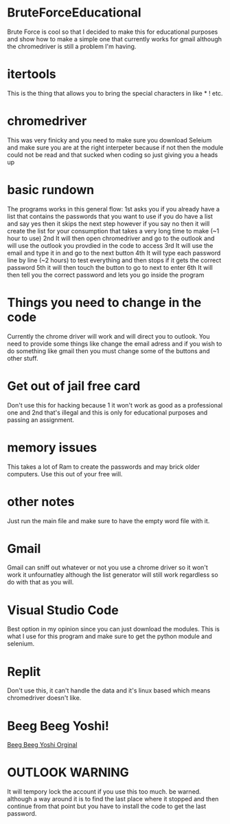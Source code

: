 # BruteForceEducational
Brute Force is cool so that I decided to make this for educational purposes and show how to make a simple one that currently works for gmail although the chromedriver is still a problem I'm having.
# itertools
This is the thing that allows you to bring the special characters in like * ! etc.
# chromedriver
This was very finicky and you need to make sure you download Seleium and make sure you are at the right interpeter because if not then the module could not be read and that sucked when coding so just giving you a heads up
# basic rundown
The programs works in this general flow:
1st asks you if you already have a list that contains the passwords that you want to use if you do have a list and say yes then it skips the next step however if you say no then it will create the list for your consumption that takes a very long time to make (~1 hour to use)
2nd It will then open chromedriver and go to the outlook and will use the outlook you provdied in the code to access
3rd It will use the email and type it in and go to the next button
4th It will type each password line by line (~2 hours) to test everything and then stops if it gets the correct password
5th it will then touch the button to go to next to enter
6th It will then tell you the correct password and lets you go inside the program
# Things you need to change in the code
Currently the chrome driver will work and will direct you to outlook. You need to provide some things like change the email adress and if you wish to do something like gmail then you must change some of the buttons and other stuff.
# Get out of jail free card
Don't use this for hacking because 1 it won't work as good as a professional one and 2nd that's illegal and this is only for educational purposes and passing an assignment.
# memory issues
This takes a lot of Ram to create the passwords and may brick older computers. Use this out of your free will.
# other notes
Just run the main file and make sure to have the empty word file with it.
# Gmail
Gmail can sniff out whatever or not you use a chrome driver so it won't work it unfournatley although the list generator will still work regardless so do with that as you will.
# Visual Studio Code
Best option in my opinion since you can just download the modules. This is what I use for this program and make sure to get the python module and selenium.
# Replit
Don't use this, it can't handle the data and it's linux based which means chromedriver doesn't like.
# Beeg Beeg Yoshi!
[Beeg Beeg Yoshi Orginal](https://github.com/24khale/BruteForceEducational/assets/126002322/174afd49-c467-4997-b83e-7b2f7bdde625)
# OUTLOOK WARNING
It will tempory lock the account if you use this too much. be warned. although a way around it is to find the last place where it stopped and then continue from that point but you have to install the code to get the last password.
